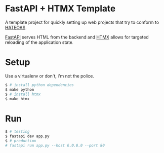 # FastAPI + HTMX Template

A template project for quickly setting up web projects that try to conform to [HATEOAS](https://en.wikipedia.org/wiki/HATEOAS).


[FastAPI](https://fastapi.tiangolo.com/) serves HTML from the backend and [HTMX](https://htmx.org) allows for targeted reloading of the application state.

# Setup

Use a virtualenv or don't, i'm not the police.

```bash
$ # install python dependencies
$ make python
$ # install htmx
$ make htmx
```

# Run

```bash
$ # testing
$ fastapi dev app.py
$ # production
# fastapi run app.py --host 0.0.0.0 --port 80
```
